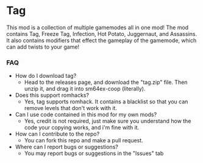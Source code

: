 # Tag

This mod is a collection of multiple gamemodes all in one mod! The mod contains Tag, Freeze Tag, Infection, Hot Potato, Juggernaut, and Assassins. It also contains modifiers that effect the gameplay of the gamemode, which can add twists to your game!

### FAQ

- How do I download tag?
  - Head to the releases page, and download the "tag.zip" file. Then unzip it, and drag it into sm64ex-coop (literally).
- Does this support romhacks?
  - Yes, tag supports romhack. It contains a blacklist so that you can remove levels that don't work with it.
- Can I use code contained in this mod for my own mods?
  - Yes, credit is not required, just make sure you understand how the code your copying works, and i'm fine with it.
- How can I contribute to the repo?
  - You can fork this repo and make a pull request.
- Where can I report bugs or suggestions?
  - You may report bugs or suggestions in the "Issues" tab
